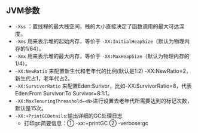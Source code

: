 ## JVM参数

- `-Xss` ：置线程的最大栈空间，栈的大小直接决定了函数调用的最大可达深度。
- `-Xms` 用来表示堆的起始内存，等价于 `-XX:InitialHeapSize`（默认为物理内存的1/64）。
- `-Xmx` 用来表示堆的最大内存，等价于 `-XX:MaxHeapSize`（默认为物理内存的1/4）。
-  `–XX:NewRatio` 来配置新生代和老年代的比例(默认是1:2) -XX:NewRatio=2，新生代占1，老年代占2。
- `-XX:SurvivorRatio` 来配置Eden:Surivor，比如-XX:SurvivorRatio=8，代表 Eden:From Survivor:To Survivor=8:1:1。
- `-XX:MaxTenuringThreashold=<N>`进行设置去老年代所需要达到的标记次数，默认是15次。
- `-XX:+PrintGCDetails`:输出详细的GC处理日志
  - 打印gc简要信息：① -xx:+printGC ② -verbose:gc
  
